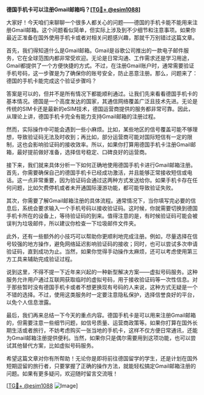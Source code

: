 **德国手机卡可以注册Gmail邮箱吗？[[TG💪+ @esim1088](https://t.me/s/esim1088)]**

大家好！今天咱们来聊聊一个很多人都关心的问题——德国的手机卡能不能用来注册Gmail邮箱。这个问题看似简单，但实际上涉及到不少细节和注意事项。如果你最近正准备在国外使用手机卡或者对相关问题感兴趣，那就千万别错过这篇文章。

首先，我们得知道什么是Gmail邮箱。Gmail是谷歌公司推出的一款电子邮件服务，它在全球范围内都非常受欢迎。无论是日常沟通、工作需求还是学习用途，Gmail都提供了一个方便快捷的方式。不过，在注册Gmail账户时，通常需要验证手机号码，这一步骤是为了确保你的账号安全，防止恶意注册。那么，问题来了：德国的手机卡能完成这个验证步骤吗？

答案是可以的，但并不是所有情况下都能顺利通过。让我们先来看看德国手机卡的基本情况。德国是一个高度发达的国家，其通信网络覆盖广泛且技术先进。无论是传统的SIM卡还是最新的eSIM技术，德国运营商提供的服务都非常可靠。因此，从理论上讲，德国手机卡完全有能力支持Gmail邮箱的注册过程。

然而，实际操作中可能会遇到一些小麻烦。比如，某些地区的信号覆盖可能不够理想，导致验证码无法及时收到；再比如，部分运营商可能对国际短信有一定的限制，这也会影响验证码的接收效率。所以，如果你打算用德国手机卡注册Gmail邮箱，最好提前做好准备，选择信号稳定、口碑良好的运营商。

接下来，我们就来具体分析一下如何正确地使用德国手机卡进行Gmail邮箱注册。首先，你需要确保自己的德国手机卡已经成功激活，并且能够正常接收短信或电话。这一点非常重要，因为验证码会通过这两种方式发送给你。如果手机卡存在任何问题，比如欠费停机或者未开通国际漫游功能，都可能导致验证失败。

其次，你需要了解Gmail邮箱注册的具体流程。通常情况下，当你填写完必要的信息后，系统会要求输入一个手机号码以接收验证码。这时候，你就需要切换到德国手机卡所在的设备上，等待验证码的到来。值得注意的是，有时候验证码可能会被误判为垃圾邮件，所以建议你检查一下垃圾邮件文件夹。

此外，还有一些额外的小技巧可以帮助你更顺利地完成注册。例如，尽量选择在信号较强的地方操作，避免网络延迟影响验证码的接收；同时，也可以尝试多次申请验证码，直到成功为止。当然，如果你觉得手动操作太麻烦，还可以考虑使用第三方工具来辅助完成验证过程。

说到这里，不得不提一下近年来兴起的一种新型解决方案——虚拟号码服务。这种服务允许用户通过互联网获取临时的虚拟号码，用于接收验证码等一次性信息。对于那些暂时没有德国手机卡或者不想更换现有号码的人来说，这种方式无疑是一个不错的选择。不过，使用这类服务时一定要注意隐私保护，选择信誉良好的平台，以免个人信息泄露。

最后，我们再来总结一下今天的重点内容。德国手机卡是可以用来注册Gmail邮箱的，但需要注意一些细节问题，如信号质量、运营商政策等。如果你打算在国外长期生活或者旅行，不妨考虑购买一张当地的手机卡，这样不仅方便日常通讯，还能为Gmail邮箱注册提供便利。当然，如果你只是偶尔需要用到这项功能，也可以尝试其他替代方案，比如虚拟号码服务。

希望这篇文章对你有所帮助！无论你是即将前往德国留学的学生，还是计划在国外短期逗留的旅行者，只要掌握了正确的操作方法，就能轻松搞定Gmail邮箱注册的问题。如果有更多疑问，欢迎随时留言交流哦！

[[TG💪+ @esim1088](https://t.me/s/esim1088) ![Image](https://i.postimg.cc/4NQfJmqS/Snipaste-2025-05-13-00-14-12.png)]